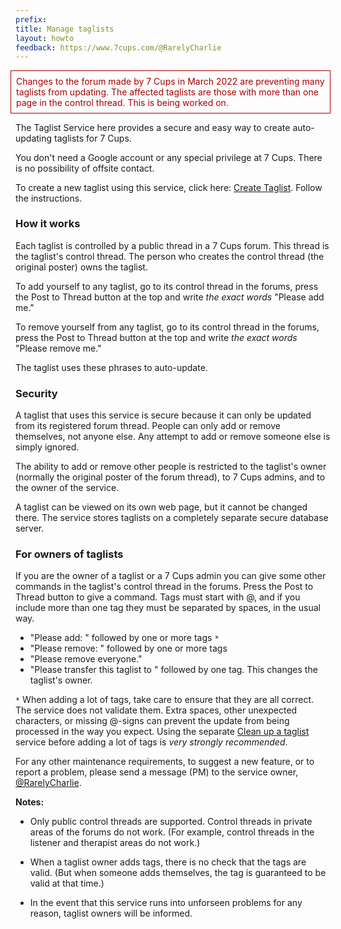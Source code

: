 ```yaml
---
prefix:  
title: Manage taglists
layout: howto
feedback: https://www.7cups.com/@RarelyCharlie
---
```


<p style="color: #a00; border: 1px solid #a00; padding: 1ex; margin-left: -1ex;">Changes to the forum made by 7 Cups in March 2022 are preventing many taglists from updating. The affected taglists are those with more than one page in the control thread. This is being worked on.</p>

The Taglist Service here provides a secure and easy way to create auto-updating taglists for 7 Cups.

You don't need a Google account or any special privilege at 7 Cups. There is no possibility of offsite contact.

To create a new taglist using this service, click here: [Create Taglist](/taglist). Follow the instructions.

### How it works

Each taglist is controlled by a public thread in a 7 Cups forum. This thread is the taglist's control thread. The person who creates the control thread (the original poster) owns the taglist.

To add yourself to any taglist, go to its control thread in the forums, press the Post to Thread button at the top and write *the exact words* "Please add me."

To remove yourself from any taglist, go to its control thread in the forums, press the Post to Thread button at the top and write *the exact words* "Please remove me."

The taglist uses these phrases to auto-update.

### Security

A taglist that uses this service is secure because it can only be updated from its registered forum thread. People can only add or remove themselves, not anyone else. Any attempt to add or remove someone else is simply ignored.

The ability to add or remove other people is restricted to the taglist's owner (normally the original poster of the forum thread), to 7 Cups admins, and to the owner of the service.

A taglist can be viewed on its own web page, but it cannot be changed there. The service stores taglists on a completely separate secure database server.

### For owners of taglists
	
If you are the owner of a taglist or a 7 Cups admin you can give some other commands in the taglist's control thread in the forums. Press the Post to Thread button to give a command. Tags must start with @, and if you include more than one tag they must be separated by spaces, in the usual way.

 - "Please add: " followed by one or more tags `*`
 - "Please remove: " followed by one or more tags
 - "Please remove everyone."
 - "Please transfer this taglist to " followed by one tag. This changes the taglist's owner.
 
`*` When adding a lot of tags, take care to ensure that they are all correct. The service does not validate them. Extra spaces, other unexpected characters, or missing @-signs can prevent the update from being processed in the way you expect. Using the separate [Clean up a taglist](https://rarelycharlie.github.io/howto/taglist-cleanup) service before adding a lot of tags is *very strongly recommended*.

For any other maintenance requirements, to suggest a new feature, or to report a problem, please send a message (PM) to the service owner, [@RarelyCharlie](https://www.7cups.com/@RarelyCharlie).

**Notes:**
 - Only public control threads are supported. Control threads in private areas of the forums do not work. (For example, control threads in the listener and therapist areas do not work.)
 
 - When a taglist owner adds tags, there is no check that the tags are valid. (But when someone adds themselves, the tag is guaranteed to be valid at that time.)
 
 - In the event that this service runs into unforseen problems for any reason, taglist owners will be informed.
